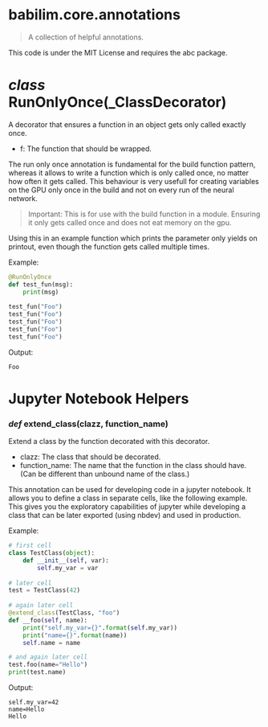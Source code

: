 # babilim.core.annotations

> A collection of helpful annotations.

This code is under the MIT License and requires the abc package.

# *class* **RunOnlyOnce**(_ClassDecorator)

A decorator that ensures a function in an object gets only called exactly once.

* f: The function that should be wrapped.


The run only once annotation is fundamental for the build function pattern, whereas it allows to write a function which is only called once, no matter how often it gets called. This behaviour is very usefull for creating variables on the GPU only once in the build and not on every run of the neural network.

> Important: This is for use with the build function in a module. Ensuring it only gets called once and does not eat memory on the gpu.

Using this in an example function which prints the parameter only yields on printout, even though the function gets called multiple times.

Example:
```python
@RunOnlyOnce
def test_fun(msg):
    print(msg)
    
test_fun("Foo")
test_fun("Foo")
test_fun("Foo")
test_fun("Foo")
test_fun("Foo")

```
Output:
```
Foo

```

# Jupyter Notebook Helpers

### *def* **extend_class**(clazz, function_name)

Extend a class by the function decorated with this decorator.

* clazz: The class that should be decorated.
* function_name: The name that the function in the class should have. (Can be different than unbound name of the class.)


This annotation can be used for developing code in a jupyter notebook. It allows you to define a class in separate cells, like the following example. This gives you the exploratory capabilities of jupyter while developing a class that can be later exported (using nbdev) and used in production.

Example:
```python
# first cell
class TestClass(object):
    def __init__(self, var):
        self.my_var = var
        
# later cell
test = TestClass(42)
        
# again later cell
@extend_class(TestClass, "foo")
def __foo(self, name):
    print("self.my_var={}".format(self.my_var))
    print("name={}".format(name))
    self.name = name

# and again later cell
test.foo(name="Hello")
print(test.name)
```
Output:
```
self.my_var=42
name=Hello
Hello

```

